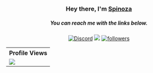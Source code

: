 <h3 align="center">Hey there, I'm <a href="https://github.com/spinozapy">Spinoza</a></h3>
<h5 align="center">You can reach me with the links below.</h5>

<p align="center">
  <a href="https://discord.com/users/166644059534786560"><img alt="Discord" title="Discord" src="https://img.shields.io/badge/-Discord-7289DA?style=for-the-badge&logo=discord&logoColor=white"/></a>
<a href="https://instagram.com/spinozapy" target"blank_"><img src="https://img.shields.io/badge/INSTAGRAM%20-DC3175.svg?&style=for-the-badge&logo=instagram&logoColor=white"></a>
   <a href="https://github.com/spinozapy"><img alt="followers" title="Follow me on Github" src="https://img.shields.io/github/followers/spinozapy?color=236ad3&style=for-the-badge&logo=github&label=Follow"/></a>
 </p>

  <table>
    <tr>
      <th>Profile Views</th>
    </tr>
    <tr>
      <td>
         <a href="https://github.com/spinozapy"> <img src="https://komarev.com/ghpvc/?username=spinozapy&style=plastic&label=Profile+Views:"> </a>
      </td>
    </tr>
  </table>



